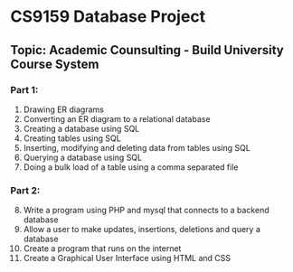 # CS9159 Database Project
## Topic: Academic Counsulting - Build University Course System
### Part 1:
1. Drawing ER diagrams
2. Converting an ER diagram to a relational database
3. Creating a database using SQL
4. Creating tables using SQL
5. Inserting, modifying and deleting data from tables using SQL
6. Querying a database using SQL
7. Doing a bulk load of a table using a comma separated file

### Part 2:
8. Write a program using PHP and mysql that connects to a backend database
9. Allow a user to make updates, insertions, deletions and query a database
10. Create a program that runs on the internet
11. Create a Graphical User Interface using HTML and CSS
